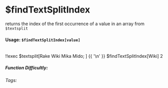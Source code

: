 # $findTextSplitIndex
returns the index of the first occurrence of a value in an array from `$textsplit`

#### Usage: `$findTextSplitIndex[value]`
<br/>
<discord-messages>
	<discord-message :bot="false" role-color="#ffcc9a" author="Member">
		!!exec $textsplit[Rake Wiki Mika Mido; ] {{ '\n' }} $findTextSplitIndex[Wiki]
	</discord-message>
	<discord-message :bot="true" role-color="#0099ff" author="Custom Command" avatar="https://media.discordapp.net/avatars/725721249652670555/781224f90c3b841ba5b40678e032f74a.webp">
		2
	</discord-message>
</discord-messages>

##### Function Difficultly: <Badge type="tip" text="Easy" vertical="middle" /> 
###### Tags: <Badge type="tip" text="search" vertical="middle" /> <Badge type="tip" text="textsplit" vertical="middle" /> <Badge type="tip" text="array" vertical="middle" /> <Badge type="find" text="textsplit" vertical="middle" /> <Badge type="tip" text="index" vertical="middle" />